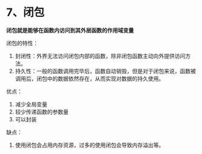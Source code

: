 # 7、闭包

**闭包就是能够在函数内访问到其外层函数的作用域变量**

闭包的特性：

1. 封闭性：外界无法访问闭包内部的函数，除非闭包函数主动向外提供访问方法。
2. 持久性：一般的函数调用完毕后，函数自动销毁，但是对于闭包来说，函数被调用后，闭包中的数据依然存在，从而实现对数据的持久使用。

优点：

1. 减少全局变量
2. 较少传递函数的参数量
3. 可以封装

缺点：

1. 使用闭包会占用内存资源，过多的使用闭包会导致内存溢出等。

